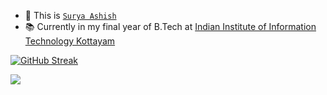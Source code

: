 - 👋 This is <a href="https://ashishsurya.github.io">```Surya Ashish```</a>
- 📚 Currently in my final year of B.Tech at <a href="https://iiitkottayam.ac.in/#!/home">Indian Institute of Information Technology Kottayam</a>


[![GitHub Streak](https://streak-stats.demolab.com?user=ashishsurya&hide_border=true&border_radius=10&date_format=M%20j%5B%2C%20Y%5D)](https://git.io/streak-stats)

<img src="https://github-readme-stats.vercel.app/api/top-langs?username=ashishsurya&layout=compact?bg_color=fff"/>
